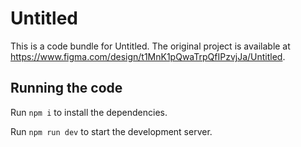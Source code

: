 
  # Untitled

  This is a code bundle for Untitled. The original project is available at https://www.figma.com/design/t1MnK1pQwaTrpQfIPzvjJa/Untitled.

  ## Running the code

  Run `npm i` to install the dependencies.

  Run `npm run dev` to start the development server.
  